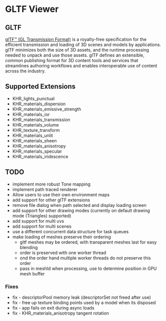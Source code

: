 # GLTF Viewer

## GLTF

[glTF™ (GL Transmission Format)](https://github.com/KhronosGroup/glTF/blob/main/extensions/2.0/Khronos/KHR_materials_transmission/README.md) is a royalty-free specification for the efficient transmission and loading of 3D scenes and models by applications. glTF minimizes both the size of 3D assets, and the runtime processing needed to unpack and use those assets. glTF defines an extensible, common publishing format for 3D content tools and services that streamlines authoring workflows and enables interoperable use of content across the industry.


## Supported Extensions

- KHR_lights_punctual
- KHR_materials_dispersion
- KHR_materials_emissive_strength
- KHR_materials_ior
- KHR_materials_transmission
- KHR_materials_volume
- KHR_texture_transform
- KHR_materials_unlit
- KHR_materials_sheen
- KHR_materials_anisotropy
- KHR_materials_specular
- KHR_materials_iridescence

## TODO
- implement more robust Tone mapping
- implement path traced renderer
- Allow users to use their own environment maps
- add support for other glTF extensions
- remove file dialog when path selected and display loading screen
- add support for other drawing modes (currently on default drawing mode (Triangles) supported)
- add support for multi uvs
- add support for multi scenes
-  use a different concurrent data structure for task queues
- make loading of meshes preserve their ordering
  - gltf meshes may be ordered, with transparent meshes last for easy blending
  - order is preserved with one worker thread
  - ond the order hand multiple worker threads do not preserve this order
  - pass in meshId when processing, use to determine position in GPU mesh buffer 
### Fixes
- fix - descriptorPool memory leak (descriptorSet not freed after use)
- fix - free up texture binding points used by a model when its disposed
- fix - app fails on exit during async loads
- fix - KHR_materials_anisotropy tangent rotation
